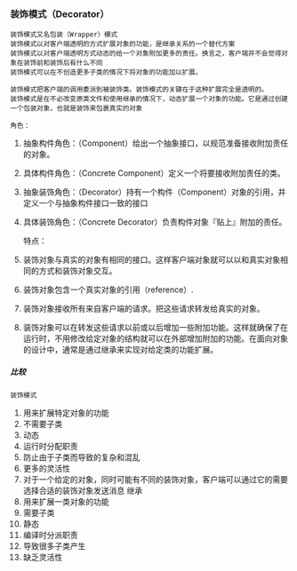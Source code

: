 ### 装饰模式（Decorator）
    装饰模式又名包装（Wrapper）模式
    装饰模式以对客户端透明的方式扩展对象的功能，是继承关系的一个替代方案
    装饰模式以对客户端透明方式动态的给一个对象附加更多的责任。换言之，客户端并不会觉得对象在装饰前和装饰后有什么不同
    装饰模式可以在不创造更多子类的情况下将对象的功能加以扩展。

    装饰模式把客户端的调用委派到被装饰类。装饰模式的关键在于这种扩展完全是透明的。
    装饰模式是在不必改变原类文件和使用继承的情况下，动态扩展一个对象的功能。它是通过创建一个包装对象，也就是装饰来包裹真实的对象

    角色：
1. 抽象构件角色：（Component）给出一个抽象接口，以规范准备接收附加责任的对象。
2. 具体构件角色：（Concrete Component）定义一个将要接收附加责任的类。
3. 抽象装饰角色：（Decorator）持有一个构件（Component）对象的引用，并定义一个与抽象构件接口一致的接口
4. 具体装饰角色：（Concrete Decorator）负责构件对象『贴上』附加的责任。

    特点：
1. 装饰对象与真实的对象有相同的接口。这样客户端对象就可以以和真实对象相同的方式和装饰对象交互。
2. 装饰对象包含一个真实对象的引用（reference）.
3. 装饰对象接收所有来自客户端的请求。把这些请求转发给真实的对象。
4. 装饰对象可以在转发这些请求以前或以后增加一些附加功能。这样就确保了在运行时，不用修改给定对象的结构就可以在外部增加附加的功能。在面向对象的设计中，通常是通过继承来实现对给定类的功能扩展。

##### 比较
    装饰模式
1. 用来扩展特定对象的功能
2. 不需要子类 
3. 动态
4. 运行时分配职责
5. 防止由于子类而导致的复杂和混乱
6. 更多的灵活性
7. 对于一个给定的对象，同时可能有不同的装饰对象，客户端可以通过它的需要选择合适的装饰对象发送消息
    继承
1. 用来扩展一类对象的功能
2. 需要子类
3. 静态
4. 编译时分派职责
5. 导致很多子类产生
6. 缺乏灵活性

